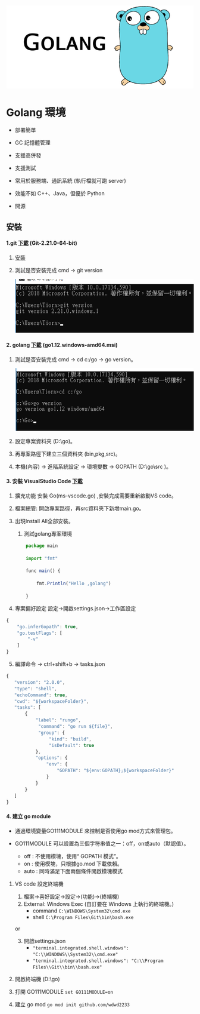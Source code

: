 ![golang](https://github.com/wdwd2233/Notes/blob/master/Golang/img/golang.png?raw=true)

# Golang 環境

* 部署簡單

* GC 記憶體管理

* 支援高併發

* 支援測試

* 常用於服務端、通訊系統 (執行檔就可跑 server)

* 效能不如 C++、Java，但優於 Python

* 開源




## 安裝

#### 1.git [下載](https://gitforwindows.org/) (Git-2.21.0-64-bit)

1. [安裝](https://github.com/wdwd2233/Notes/blob/master/Golang/Git_install.md)
	
2. 測試是否安裝完成 cmd → git version

	![command](https://github.com/wdwd2233/Notes/blob/master/Golang/img/git3.png?raw=true)
	
 
#### 2. golang [下載](https://golang.org/dl/) (go1.12.windows-amd64.msi)
1. 測試是否安裝完成 cmd → cd c:/go → go version。

	![command](https://github.com/wdwd2233/Notes/blob/master/Golang/img/go1.png?raw=true)

2.	設定專案資料夾 (D:\go)。

 1. 再專案路徑下建立三個資料夾 (bin,pkg,src)。


3. 本機(內容) → 進階系統設定 → 環境變數 → GOPATH (D:\go\src )。
		
        
#### 3. 安裝 VisualStudio Code [下載](https://code.visualstudio.com/)

1. 擴充功能 安裝 Go(ms-vscode.go) ,安裝完成需要重新啟動VS code。

2. 檔案總管: 開啟專案路徑，再src資料夾下新增main.go。

3. 出現Install All全部安裝。
        
    1. 測試golang專案環境
	```javascript
		package main
		
		import "fmt"
		
		func main() {
			
			fmt.Println("Hello ,golang")
		
		}
	```

4. 專案偏好設定 設定→開啟settings.json→工作區設定

```javascript
{
	"go.inferGopath": true,
	"go.testFlags": [
		"-v"
	]
}
```
        
5. 編譯命令 → ctrl+shift+b → tasks.json

```javascript
{
   "version": "2.0.0",
   "type": "shell",    
   "echoCommand": true,
   "cwd": "${workspaceFolder}",
   "tasks": [
       {
           "label": "rungo",
            "command": "go run ${file}",
            "group": {
                "kind": "build",
                "isDefault": true
           },
           "options": {
               "env": {
                   "GOPATH": "${env:GOPATH};${workspaceFolder}"
               }
           }
       }
   ]
}
```

#### 4. 建立 go module


* 通過環境變量GO111MODULE 來控制是否使用go mod方式來管理包。

* GO111MODULE 可以設置為三個字符串值之一：off，on或auto（默認值）。
    * off : 不使用模塊，使用“ GOPATH 模式”。
    * on : 使用模塊，只根據go.mod 下載依賴。
    * auto : 同時滿足下面兩個條件開啟模塊模式

1. VS code 設定終端機
    1. 檔案→喜好設定→設定→(功能)→(終端機)
    2. External: Windows Exec (自訂要在 Windows 上執行的終端機。)
        * command `C:\WINDOWS\System32\cmd.exe`
        * shell `C:\Program Files\Git\bin\bash.exe`

    or 

    3. 開啟settings.json 
        * `"terminal.integrated.shell.windows": "C:\\WINDOWS\\System32\\cmd.exe"`
        * `"terminal.integrated.shell.windows": "C:\\Program Files\\Git\\bin\\bash.exe"`

2. 開啟終端機 (D:\go)
3. 打開 GO111MODULE `set GO111MODULE=on`
4. 建立 go mod  `go mod init github.com/wdwd2233`
